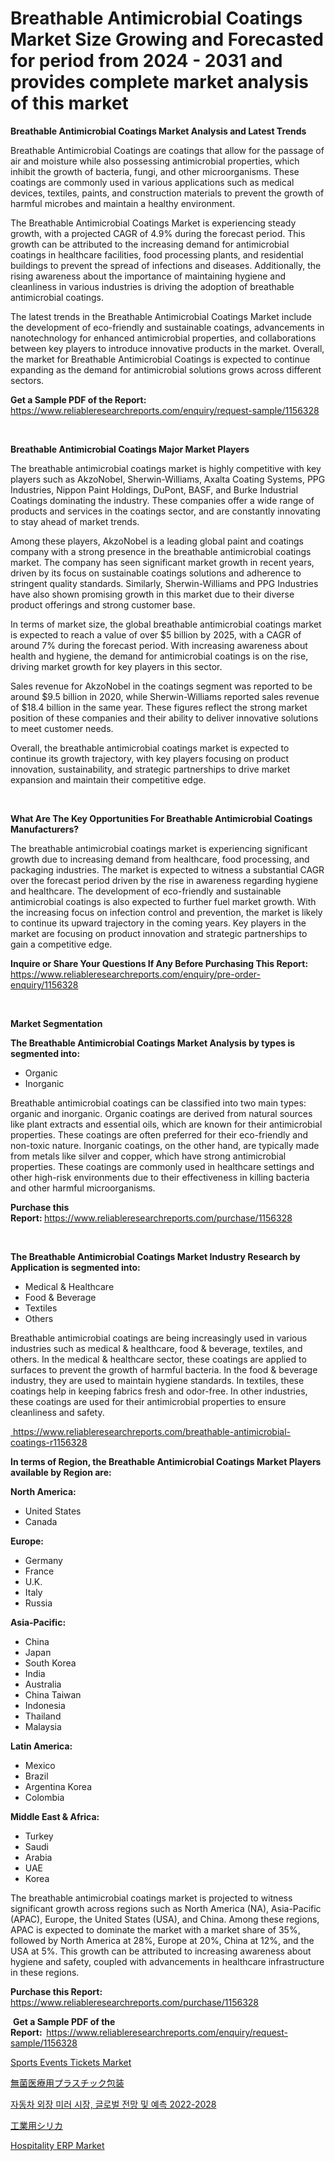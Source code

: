 <p><h1>Breathable Antimicrobial Coatings Market Size Growing and Forecasted for period from 2024 - 2031 and provides complete market analysis of this market</h1></p><p><strong>Breathable Antimicrobial Coatings Market Analysis and Latest Trends</strong></p>
<p><p>Breathable Antimicrobial Coatings are coatings that allow for the passage of air and moisture while also possessing antimicrobial properties, which inhibit the growth of bacteria, fungi, and other microorganisms. These coatings are commonly used in various applications such as medical devices, textiles, paints, and construction materials to prevent the growth of harmful microbes and maintain a healthy environment.</p><p>The Breathable Antimicrobial Coatings Market is experiencing steady growth, with a projected CAGR of 4.9% during the forecast period. This growth can be attributed to the increasing demand for antimicrobial coatings in healthcare facilities, food processing plants, and residential buildings to prevent the spread of infections and diseases. Additionally, the rising awareness about the importance of maintaining hygiene and cleanliness in various industries is driving the adoption of breathable antimicrobial coatings.</p><p>The latest trends in the Breathable Antimicrobial Coatings Market include the development of eco-friendly and sustainable coatings, advancements in nanotechnology for enhanced antimicrobial properties, and collaborations between key players to introduce innovative products in the market. Overall, the market for Breathable Antimicrobial Coatings is expected to continue expanding as the demand for antimicrobial solutions grows across different sectors.</p></p>
<p><strong>Get a Sample PDF of the Report:&nbsp;</strong> <a href="https://www.reliableresearchreports.com/enquiry/request-sample/1156328">https://www.reliableresearchreports.com/enquiry/request-sample/1156328</a></p>
<p>&nbsp;</p>
<p><strong>Breathable Antimicrobial Coatings Major Market Players</strong></p>
<p><p>The breathable antimicrobial coatings market is highly competitive with key players such as AkzoNobel, Sherwin-Williams, Axalta Coating Systems, PPG Industries, Nippon Paint Holdings, DuPont, BASF, and Burke Industrial Coatings dominating the industry. These companies offer a wide range of products and services in the coatings sector, and are constantly innovating to stay ahead of market trends.</p><p>Among these players, AkzoNobel is a leading global paint and coatings company with a strong presence in the breathable antimicrobial coatings market. The company has seen significant market growth in recent years, driven by its focus on sustainable coatings solutions and adherence to stringent quality standards. Similarly, Sherwin-Williams and PPG Industries have also shown promising growth in this market due to their diverse product offerings and strong customer base.</p><p>In terms of market size, the global breathable antimicrobial coatings market is expected to reach a value of over $5 billion by 2025, with a CAGR of around 7% during the forecast period. With increasing awareness about health and hygiene, the demand for antimicrobial coatings is on the rise, driving market growth for key players in this sector.</p><p>Sales revenue for AkzoNobel in the coatings segment was reported to be around $9.5 billion in 2020, while Sherwin-Williams reported sales revenue of $18.4 billion in the same year. These figures reflect the strong market position of these companies and their ability to deliver innovative solutions to meet customer needs.</p><p>Overall, the breathable antimicrobial coatings market is expected to continue its growth trajectory, with key players focusing on product innovation, sustainability, and strategic partnerships to drive market expansion and maintain their competitive edge.</p></p>
<p>&nbsp;</p>
<p><strong>What Are The Key Opportunities For Breathable Antimicrobial Coatings Manufacturers?</strong></p>
<p><p>The breathable antimicrobial coatings market is experiencing significant growth due to increasing demand from healthcare, food processing, and packaging industries. The market is expected to witness a substantial CAGR over the forecast period driven by the rise in awareness regarding hygiene and healthcare. The development of eco-friendly and sustainable antimicrobial coatings is also expected to further fuel market growth. With the increasing focus on infection control and prevention, the market is likely to continue its upward trajectory in the coming years. Key players in the market are focusing on product innovation and strategic partnerships to gain a competitive edge.</p></p>
<p><strong>Inquire or Share Your Questions If Any Before Purchasing This Report:</strong> <a href="https://www.reliableresearchreports.com/enquiry/pre-order-enquiry/1156328">https://www.reliableresearchreports.com/enquiry/pre-order-enquiry/1156328</a></p>
<p>&nbsp;</p>
<p><strong>Market Segmentation</strong></p>
<p><strong>The Breathable Antimicrobial Coatings Market Analysis by types is segmented into:</strong></p>
<p><ul><li>Organic</li><li>Inorganic</li></ul></p>
<p><p>Breathable antimicrobial coatings can be classified into two main types: organic and inorganic. Organic coatings are derived from natural sources like plant extracts and essential oils, which are known for their antimicrobial properties. These coatings are often preferred for their eco-friendly and non-toxic nature. Inorganic coatings, on the other hand, are typically made from metals like silver and copper, which have strong antimicrobial properties. These coatings are commonly used in healthcare settings and other high-risk environments due to their effectiveness in killing bacteria and other harmful microorganisms.</p></p>
<p><strong>Purchase this Report:&nbsp;</strong><a href="https://www.reliableresearchreports.com/purchase/1156328">https://www.reliableresearchreports.com/purchase/1156328</a></p>
<p>&nbsp;</p>
<p><strong>The Breathable Antimicrobial Coatings Market Industry Research by Application is segmented into:</strong></p>
<p><ul><li>Medical & Healthcare</li><li>Food & Beverage</li><li>Textiles</li><li>Others</li></ul></p>
<p><p>Breathable antimicrobial coatings are being increasingly used in various industries such as medical & healthcare, food & beverage, textiles, and others. In the medical & healthcare sector, these coatings are applied to surfaces to prevent the growth of harmful bacteria. In the food & beverage industry, they are used to maintain hygiene standards. In textiles, these coatings help in keeping fabrics fresh and odor-free. In other industries, these coatings are used for their antimicrobial properties to ensure cleanliness and safety.</p></p>
<p><a href="https://www.reliableresearchreports.com/breathable-antimicrobial-coatings-r1156328">&nbsp;https://www.reliableresearchreports.com/breathable-antimicrobial-coatings-r1156328</a></p>
<p><strong>In terms of Region, the Breathable Antimicrobial Coatings Market Players available by Region are:</strong></p>
<p>
    <p> <strong> North America: </strong>
        <ul>
            <li>United States</li>
            <li>Canada</li>
        </ul>
        </p> 
    <p> <strong> Europe: </strong>
        <ul>
            <li>Germany</li>
            <li>France</li>
            <li>U.K.</li>
            <li>Italy</li>
            <li>Russia</li>
        </ul>
        </p> 
    <p> <strong> Asia-Pacific: </strong>
        <ul>
            <li>China</li>
            <li>Japan</li>
            <li>South Korea</li>
            <li>India</li>
            <li>Australia</li>
            <li>China Taiwan</li>
            <li>Indonesia</li>
            <li>Thailand</li>
            <li>Malaysia</li>
        </ul>
        </p> 
    <p> <strong> Latin America: </strong>
        <ul>
            <li>Mexico</li>
            <li>Brazil</li>
            <li>Argentina Korea</li>
            <li>Colombia</li>
        </ul>
        </p> 
    <p> <strong> Middle East & Africa: </strong>
        <ul>
            <li>Turkey</li>
            <li>Saudi</li>
            <li>Arabia</li>
            <li>UAE</li>
            <li>Korea</li>
        </ul>
    </p>
    </p>
<p><p>The breathable antimicrobial coatings market is projected to witness significant growth across regions such as North America (NA), Asia-Pacific (APAC), Europe, the United States (USA), and China. Among these regions, APAC is expected to dominate the market with a market share of 35%, followed by North America at 28%, Europe at 20%, China at 12%, and the USA at 5%. This growth can be attributed to increasing awareness about hygiene and safety, coupled with advancements in healthcare infrastructure in these regions.</p></p>
<p><strong>Purchase this Report: </strong><a href="https://www.reliableresearchreports.com/purchase/1156328">https://www.reliableresearchreports.com/purchase/1156328</a></p>
<p>&nbsp;<strong>Get a Sample PDF of the Report:&nbsp;&nbsp;</strong><a href="https://www.reliableresearchreports.com/enquiry/request-sample/1156328">https://www.reliableresearchreports.com/enquiry/request-sample/1156328</a></p>
<p><strong></strong></p>
<p><p><a href="https://www.linkedin.com/pulse/sports-events-tickets-market-size-trends-complete-industry-dzvne">Sports Events Tickets Market</a></p><p><a href="https://medium.com/@addiehirthe05/2024%E5%B9%B4%E3%81%8B%E3%82%892031%E5%B9%B4%E3%81%BE%E3%81%A7%E3%81%AE%E6%9C%9F%E9%96%93%E3%81%AB%E3%81%8A%E3%81%91%E3%82%8B%E7%84%A1%E8%8F%8C%E5%8C%BB%E7%99%82%E7%94%A8%E3%83%97%E3%83%A9%E3%82%B9%E3%83%81%E3%83%83%E3%82%AF%E5%8C%85%E8%A3%85%E5%B8%82%E5%A0%B4%E3%82%B7%E3%82%A7%E3%82%A2%E3%81%A8%E7%AB%B6%E4%BA%89%E7%92%B0%E5%A2%83%E3%81%AB%E9%96%A2%E3%81%99%E3%82%8B%E6%B4%9E%E5%AF%9F-3a90f60fc419">無菌医療用プラスチック包装</a></p><p><a href="https://medium.com/@joanacasper2001/%EC%9E%90%EB%8F%99%EC%B0%A8-%EC%99%B8%EB%B6%80-%EA%B1%B0%EC%9A%B8-%EC%8B%9C%EC%9E%A5-%EA%B8%80%EB%A1%9C%EB%B2%8C-%EC%A0%84%EB%A7%9D-%EB%B0%8F-2022-2028%EB%85%84-%EC%8B%9C%EC%9E%A5-%EA%B7%9C%EB%AA%A8-%EC%A0%90%EC%9C%A0%EC%9C%A8-%EB%B0%8F-%ED%8A%B8%EB%A0%8C%EB%93%9C-%EB%B6%84%EC%84%9D-%EB%B3%B4%EA%B3%A0%EC%84%9C-%EC%B5%9C%EC%A2%85-%EC%82%AC%EC%9A%A9%EC%B2%98-%EC%8A%B9%EC%9A%A9%EC%B0%A8-%EC%83%81%EC%97%85%EC%9A%A9-%EC%B0%A8%EB%9F%89-%EC%9B%90%EC%9E%AC%EB%A3%8C%EB%B3%84-2031%EB%85%84%EA%B9%8C%EC%A7%80%EC%9D%98-%EC%98%88%EC%B8%A1%EC%9D%84-e0407b4e0e12">자동차 외장 미러 시장, 글로벌 전망 및 예측 2022-2028</a></p><p><a href="https://medium.com/@addiehirthe05/%E8%A3%BD%E5%93%81%E3%82%BF%E3%82%A4%E3%83%97-%E3%82%A2%E3%83%97%E3%83%AA%E3%82%B1%E3%83%BC%E3%82%B7%E3%83%A7%E3%83%B3-%E5%9C%B0%E5%9F%9F%E5%88%A5%E3%81%AE%E3%82%B0%E3%83%AD%E3%83%BC%E3%83%90%E3%83%AB%E7%94%A3%E6%A5%AD%E7%94%A8%E3%82%B7%E3%83%AA%E3%82%AB%E5%B8%82%E5%A0%B4%E8%A6%8F%E6%A8%A1%E3%81%A8%E3%82%B7%E3%82%A7%E3%82%A2%E5%88%86%E6%9E%90-%E4%BA%88%E6%B8%AC-2024%E5%B9%B4-2031%E5%B9%B4-a8aa5dea5512">工業用シリカ</a></p><p><a href="https://www.linkedin.com/pulse/hospitality-erp-market-key-successful-business-strategy-forecast-sgtxe">Hospitality ERP Market</a></p></p>